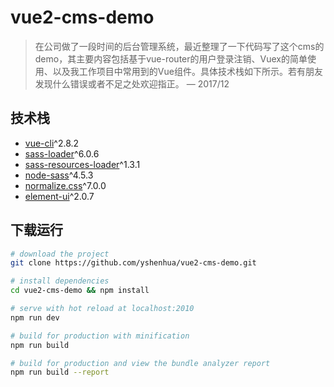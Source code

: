 # vue2-cms-demo

> 在公司做了一段时间的后台管理系统，最近整理了一下代码写了这个cms的demo，其主要内容包括基于vue-router的用户登录注销、Vuex的简单使用、以及我工作项目中常用到的Vue组件。具体技术栈如下所示。若有朋友发现什么错误或者不足之处欢迎指正。 &mdash; 2017/12

## 技术栈

- [vue-cli](https://github.com/vuejs/vue-cli/tree/master)^2.8.2
- [sass-loader](https://github.com/webpack-contrib/sass-loader/tree/v6.0.6)^6.0.6
- [sass-resources-loader](https://github.com/shakacode/sass-resources-loader/tree/v1.3.1)^1.3.1
- [node-sass](https://github.com/sass/node-sass/tree/v4.5.3)^4.5.3
- [normalize.css](https://github.com/necolas/normalize.css/tree/master)^7.0.0
- [element-ui](https://github.com/ElemeFE/element/tree/v2.0.7)^2.0.7

## 下载运行

``` bash
# download the project
git clone https://github.com/yshenhua/vue2-cms-demo.git

# install dependencies
cd vue2-cms-demo && npm install

# serve with hot reload at localhost:2010
npm run dev

# build for production with minification
npm run build

# build for production and view the bundle analyzer report
npm run build --report
```
